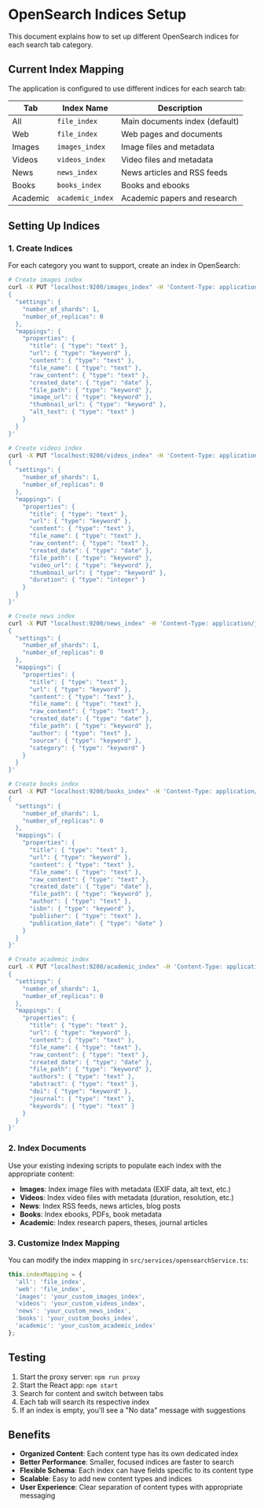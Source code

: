 # OpenSearch Indices Setup

This document explains how to set up different OpenSearch indices for each search tab category.

## Current Index Mapping

The application is configured to use different indices for each search tab:

| Tab | Index Name | Description |
|-----|------------|-------------|
| All | `file_index` | Main documents index (default) |
| Web | `file_index` | Web pages and documents |
| Images | `images_index` | Image files and metadata |
| Videos | `videos_index` | Video files and metadata |
| News | `news_index` | News articles and RSS feeds |
| Books | `books_index` | Books and ebooks |
| Academic | `academic_index` | Academic papers and research |

## Setting Up Indices

### 1. Create Indices

For each category you want to support, create an index in OpenSearch:

```bash
# Create images index
curl -X PUT "localhost:9200/images_index" -H 'Content-Type: application/json' -d'
{
  "settings": {
    "number_of_shards": 1,
    "number_of_replicas": 0
  },
  "mappings": {
    "properties": {
      "title": { "type": "text" },
      "url": { "type": "keyword" },
      "content": { "type": "text" },
      "file_name": { "type": "text" },
      "raw_content": { "type": "text" },
      "created_date": { "type": "date" },
      "file_path": { "type": "keyword" },
      "image_url": { "type": "keyword" },
      "thumbnail_url": { "type": "keyword" },
      "alt_text": { "type": "text" }
    }
  }
}'

# Create videos index
curl -X PUT "localhost:9200/videos_index" -H 'Content-Type: application/json' -d'
{
  "settings": {
    "number_of_shards": 1,
    "number_of_replicas": 0
  },
  "mappings": {
    "properties": {
      "title": { "type": "text" },
      "url": { "type": "keyword" },
      "content": { "type": "text" },
      "file_name": { "type": "text" },
      "raw_content": { "type": "text" },
      "created_date": { "type": "date" },
      "file_path": { "type": "keyword" },
      "video_url": { "type": "keyword" },
      "thumbnail_url": { "type": "keyword" },
      "duration": { "type": "integer" }
    }
  }
}'

# Create news index
curl -X PUT "localhost:9200/news_index" -H 'Content-Type: application/json' -d'
{
  "settings": {
    "number_of_shards": 1,
    "number_of_replicas": 0
  },
  "mappings": {
    "properties": {
      "title": { "type": "text" },
      "url": { "type": "keyword" },
      "content": { "type": "text" },
      "file_name": { "type": "text" },
      "raw_content": { "type": "text" },
      "created_date": { "type": "date" },
      "file_path": { "type": "keyword" },
      "author": { "type": "text" },
      "source": { "type": "keyword" },
      "category": { "type": "keyword" }
    }
  }
}'

# Create books index
curl -X PUT "localhost:9200/books_index" -H 'Content-Type: application/json' -d'
{
  "settings": {
    "number_of_shards": 1,
    "number_of_replicas": 0
  },
  "mappings": {
    "properties": {
      "title": { "type": "text" },
      "url": { "type": "keyword" },
      "content": { "type": "text" },
      "file_name": { "type": "text" },
      "raw_content": { "type": "text" },
      "created_date": { "type": "date" },
      "file_path": { "type": "keyword" },
      "author": { "type": "text" },
      "isbn": { "type": "keyword" },
      "publisher": { "type": "text" },
      "publication_date": { "type": "date" }
    }
  }
}'

# Create academic index
curl -X PUT "localhost:9200/academic_index" -H 'Content-Type: application/json' -d'
{
  "settings": {
    "number_of_shards": 1,
    "number_of_replicas": 0
  },
  "mappings": {
    "properties": {
      "title": { "type": "text" },
      "url": { "type": "keyword" },
      "content": { "type": "text" },
      "file_name": { "type": "text" },
      "raw_content": { "type": "text" },
      "created_date": { "type": "date" },
      "file_path": { "type": "keyword" },
      "authors": { "type": "text" },
      "abstract": { "type": "text" },
      "doi": { "type": "keyword" },
      "journal": { "type": "text" },
      "keywords": { "type": "text" }
    }
  }
}'
```

### 2. Index Documents

Use your existing indexing scripts to populate each index with the appropriate content:

- **Images**: Index image files with metadata (EXIF data, alt text, etc.)
- **Videos**: Index video files with metadata (duration, resolution, etc.)
- **News**: Index RSS feeds, news articles, blog posts
- **Books**: Index ebooks, PDFs, book metadata
- **Academic**: Index research papers, theses, journal articles

### 3. Customize Index Mapping

You can modify the index mapping in `src/services/opensearchService.ts`:

```typescript
this.indexMapping = {
  'all': 'file_index',
  'web': 'file_index',
  'images': 'your_custom_images_index',
  'videos': 'your_custom_videos_index',
  'news': 'your_custom_news_index',
  'books': 'your_custom_books_index',
  'academic': 'your_custom_academic_index'
};
```

## Testing

1. Start the proxy server: `npm run proxy`
2. Start the React app: `npm start`
3. Search for content and switch between tabs
4. Each tab will search its respective index
5. If an index is empty, you'll see a "No data" message with suggestions

## Benefits

- **Organized Content**: Each content type has its own dedicated index
- **Better Performance**: Smaller, focused indices are faster to search
- **Flexible Schema**: Each index can have fields specific to its content type
- **Scalable**: Easy to add new content types and indices
- **User Experience**: Clear separation of content types with appropriate messaging
